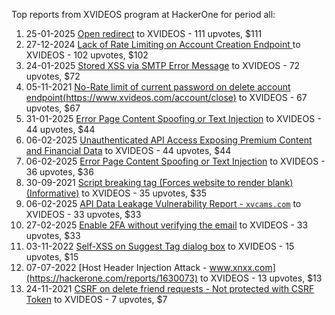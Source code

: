 Top reports from XVIDEOS program at HackerOne for period all:

1. 25-01-2025 [Open redirect](https://hackerone.com/reports/2957962) to XVIDEOS - 111 upvotes, $111
2. 27-12-2024 [Lack of Rate Limiting on Account Creation Endpoint  ](https://hackerone.com/reports/2915502) to XVIDEOS - 102 upvotes, $102
3. 24-01-2025 [Stored XSS via SMTP Error Message](https://hackerone.com/reports/2956266) to XVIDEOS - 72 upvotes, $72
4. 05-11-2021 [No-Rate limit of current password on delete account endpoint(https://www.xvideos.com/account/close)](https://hackerone.com/reports/1392287) to XVIDEOS - 67 upvotes, $67
5. 31-01-2025 [ Error Page Content Spoofing or Text Injection](https://hackerone.com/reports/2968559) to XVIDEOS - 44 upvotes, $44
6. 06-02-2025 [Unauthenticated API Access Exposing Premium Content and Financial Data](https://hackerone.com/reports/2979176) to XVIDEOS - 44 upvotes, $44
7. 06-02-2025 [Error Page Content Spoofing or Text Injection](https://hackerone.com/reports/2979148) to XVIDEOS - 36 upvotes, $36
8. 30-09-2021 [Script breaking tag (Forces website to render blank) (Informative)](https://hackerone.com/reports/1355537) to XVIDEOS - 35 upvotes, $35
9. 06-02-2025 [ API Data Leakage Vulnerability Report - `xvcams.com`](https://hackerone.com/reports/2979153) to XVIDEOS - 33 upvotes, $33
10. 27-02-2025 [Enable 2FA without verifying the email](https://hackerone.com/reports/3016540) to XVIDEOS - 33 upvotes, $33
11. 03-11-2022 [Self-XSS on Suggest Tag dialog box](https://hackerone.com/reports/1761505) to XVIDEOS - 15 upvotes, $15
12. 07-07-2022 [Host Header Injection Attack - www.xnxx.com](https://hackerone.com/reports/1630073) to XVIDEOS - 13 upvotes, $13
13. 24-11-2021 [CSRF on delete friend requests - Not protected with CSRF Token](https://hackerone.com/reports/1408745) to XVIDEOS - 7 upvotes, $7
